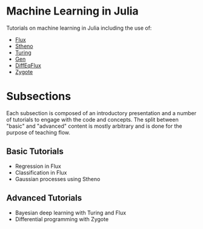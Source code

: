 # Machine Learning in Julia

Tutorials on machine learning in Julia including the use of:

* [Flux](https://github.com/FluxML/Flux.jl)
* [Stheno](https://github.com/willtebbutt/Stheno.jl)
* [Turing](https://github.com/TuringLang/Turing.jl)
* [Gen](https://github.com/probcomp/Gen)
* [DiffEqFlux](https://github.com/JuliaDiffEq/DiffEqFlux.jl)
* [Zygote](https://github.com/FluxML/Zygote.jl)

# Subsections

Each subsection is composed of an introductory presentation and a number of tutorials to engage with the code and concepts. The split
between "basic" and "advanced" content is mostly arbitrary and is done for the purpose of teaching flow.

## Basic Tutorials

* Regression in Flux
* Classification in Flux
* Gaussian processes using Stheno

## Advanced Tutorials

* Bayesian deep learning with Turing and Flux
* Differential programming with Zygote
